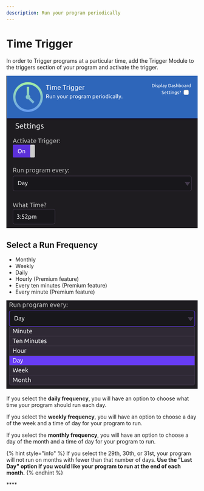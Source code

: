 ```yaml
---
description: Run your program periodically
---
```


# Time Trigger

In order to Trigger programs at a particular time, add the Trigger Module to the triggers section of your program and activate the trigger.

![](../.gitbook/assets/screen-shot-2019-07-15-at-4.11.18-pm.png)

## Select a Run Frequency

* Monthly
* Weekly
* Daily
* Hourly \(Premium feature\)
* Every ten minutes \(Premium feature\)
* Every minute \(Premium feature\)

![](../.gitbook/assets/screen-shot-2019-07-15-at-4.11.32-pm.png)

If you select the **daily frequency**, you will have an option to choose what time your program should run each day.

If you select the **weekly frequency**, you will have an option to choose a day of the week and a time of day for your program to run.

If you select the **monthly frequency**, you will have an option to choose a day of the month and a time of day for your program to run.

{% hint style="info" %}
If you select the 29th, 30th, or 31st, your program will not run on months with fewer than that number of days. **Use the "Last Day" option if you would like your program to run at the end of each month.**
{% endhint %}

\*\*\*\*

